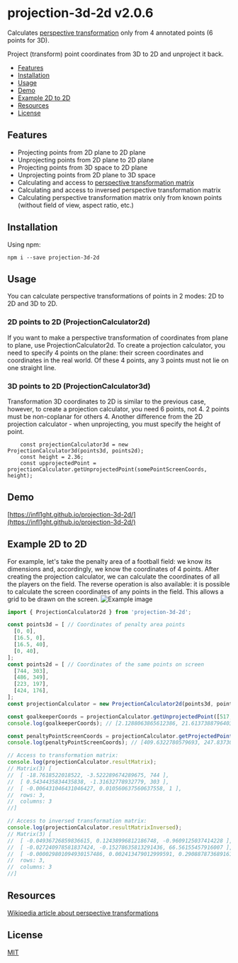 # projection-3d-2d v2.0.6
Calculates [perspective transformation](https://en.wikipedia.org/wiki/3D_projection#Perspective_projection) only from 4 annotated points (6 points for 3D).

Project (transform) point coordinates from 3D to 2D and unproject it back.
* [Features](#features)
* [Installation](#installation)
* [Usage](#usage)
* [Demo](#demo)
* [Example 2D to 2D](#example-2d-to-2d)
* [Resources](#resources)
* [License](#license)

## Features
- Projecting points from 2D plane to 2D plane
- Unprojecting points from 2D plane to 2D plane
- Projecting points from 3D space to 2D plane
- Unprojecting points from 2D plane to 3D space
- Сalculating and access to [perspective transformation matrix](https://en.wikipedia.org/wiki/Transformation_matrix#Perspective_projection)
- Сalculating and access to inversed perspective transformation matrix
- Calculating perspective transformation matrix only from known points (without field of view, aspect ratio, etc.)  

## Installation
Using npm:

```npm i --save projection-3d-2d```

## Usage
You can calculate perspective transformations of points in 2 modes: 2D to 2D and 3D to 2D.

### 2D points to 2D (ProjectionCalculator2d)
If you want to make a perspective transformation of coordinates from plane to plane, use ProjectionCalculator2d.
To create a projection calculator, you need to specify 4 points on the plane: their screen coordinates and coordinates in the real world. Of these 4 points, any 3 points must not lie on one straight line.

### 3D points to 2D (ProjectionCalculator3d)
Transformation 3D coordinates to 2D is similar to the previous case, however, to create a projection calculator, you need 6 points, not 4. 2 points must be non-coplanar for others 4.
Another difference from the 2D projection calculator - when unprojecting, you must specify the height of point. 
```
    const projectionCalculator3d = new ProjectionCalculator3d(points3d, points2d);
    const height = 2.36;
    const upprojectedPoint = projectionCalculator.getUnprojectedPoint(somePointScreenCoords, height);
```

## Demo
[https://infl1ght.github.io/projection-3d-2d/](https://infl1ght.github.io/projection-3d-2d/)

## Example 2D to 2D
For example, let's take the penalty area of a football field: we know its dimensions and, accordingly, we know the coordinates of 4 points. After creating the projection calculator, we can calculate the coordinates of all the players on the field. The reverse operation is also available: it is possible to calculate the screen coordinates of any points in the field. This allows a grid to be drawn on the screen.
![Example image](https://user-images.githubusercontent.com/19838931/109158071-ef0d9d00-7783-11eb-8d1d-745d4fc5cd75.png)

```javascript
import { ProjectionCalculator2d } from 'projection-3d-2d';

const points3d = [ // Coordinates of penalty area points
  [0, 0],
  [16.5, 0],
  [16.5, 40],
  [0, 40],
]; 
const points2d = [ // Coordinates of the same points on screen
  [744, 303],
  [486, 349],
  [223, 197],
  [424, 176],
];
const projectionCalculator = new ProjectionCalculator2d(points3d, points2d); 

const goalkeeperCoords = projectionCalculator.getUnprojectedPoint([517, 227]); // Let's find coords of the goalkeeper
console.log(goalkeeperCoords); // [2.1288063865612386, 21.613738879640383] - the goalkeeper two meters away from the end line

const penaltyPointScreenCoords = projectionCalculator.getProjectedPoint([11, 20]); // Find the coordinates of the penalty point on the screen
console.log(penaltyPointScreenCoords); // [409.6322780579693, 247.83730935164368]

// Access to transformation matrix:
console.log(projectionCalculator.resultMatrix); 
// Matrix(3) [
//  [ -18.7618522018522, -3.522289674289675, 744 ],
//  [ 0.5434435834435838, -1.31632778932779, 303 ],
//  [ -0.006431046431046427, 0.010560637560637558, 1 ],
//  rows: 3,
//  columns: 3
//]

// Access to inversed transformation matrix:
console.log(projectionCalculator.resultMatrixInversed); 
// Matrix(3) [
//  [ -0.04936726859836615, 0.12438996812186748, -0.9609125037414228 ],
//  [ -0.027240978581837424, -0.15278635813291436, 66.56155457916007 ],
//  [ -0.000029801094930157486, 0.002413479012999591, 0.2908878736891611 ],
//  rows: 3,
//  columns: 3
//]

```

## Resources
[Wikipedia article about perspective transformations](https://en.wikipedia.org/wiki/3D_projection#Perspective_projection)

## License
[MIT](https://github.com/Infl1ght/projection-3d-2d/blob/master/LICENSE)
